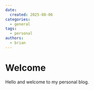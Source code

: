 ```yaml
---
date:
  created: 2025-08-06
categories:
  - general
tags:
  - personal
authors:
  - brian
---
```


# Welcome

Hello and welcome to my personal blog.

<!-- more -->

